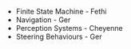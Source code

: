 - Finite State Machine - Fethi
- Navigation - Ger
- Perception Systems - Cheyenne
- Steering Behaviours - Ger
